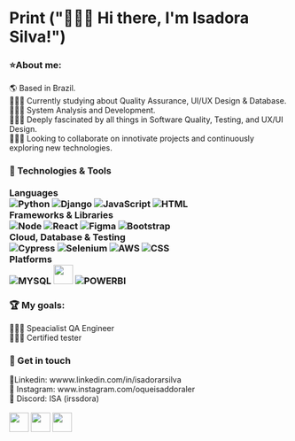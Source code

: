 <h1> Print ("🙋🏾‍♀️ Hi there, I'm Isadora Silva!") </h1>
<h3>⭐About me:</h3>
🌎 Based in Brazil.
<br>
👩🏾‍💻 Currently studying about Quality Assurance, UI/UX Design & Database.
<br>
👩🏾‍🎓 System Analysis and Development.
<br>
👩🏾‍💻 Deeply fascinated by all things in Software Quality, Testing, and UX/UI Design.
<br>
👩🏾‍🎓 Looking to collaborate on innotivate projects and continuously exploring new technologies.

<h3>📒 Technologies & Tools
  <br>
  <br>
 Languages <div style="display: inline_block">
<img align="align" alt="Python" src="https://img.shields.io/badge/Python-14354C?style=for-the-badge&logo=python&logoColor=white"/>
<img align="align" alt="Django" src="https://img.shields.io/badge/django-%23092E20.svg?style=for-the-badge&logo=django&logoColor=white"/>
<img align="align" alt="JavaScript" src="https://img.shields.io/badge/JavaScript-F7DF1E?style=for-the-badge&logo=javascript&logoColor=black"/>
<img align="align" alt="HTML" src="https://img.shields.io/badge/HTML5-E34F26?style=for-the-badge&logo=html5&logoColor=white"/><br> Frameworks & Libraries <br> <img align="align" alt="Node" src="https://img.shields.io/badge/node.js-6DA55F?style=for-the-badge&logo=node.js&logoColor=white"/>
<img align="align" alt="React" src="https://img.shields.io/badge/react-%2320232a.svg?style=for-the-badge&logo=react&logoColor=%2361DAFB"/>
<img align="align" alt="Figma" src="https://img.shields.io/badge/figma-%23F24E1E.svg?style=for-the-badge&logo=figma&logoColor=white"/>
<img align="align" alt="Bootstrap" src="https://img.shields.io/badge/bootstrap-%238511FA.svg?style=for-the-badge&logo=bootstrap&logoColor=white"/><br> Cloud, Database & Testing <br>
  <img align="align" alt="Cypress" src="https://img.shields.io/badge/cypress-17202C?style=for-the-badge&logo=cypress&logoColor=white"/>
  <img align="align" alt="Selenium" src="https://img.shields.io/badge/Selenium-43B02A?logo=Selenium&logoColor=white"/>
  <img align="align" alt="AWS" src="https://img.shields.io/badge/AWS-%23FF9900.svg?style=for-the-badge&logo=amazon-aws&logoColor=white"/>
  <img align="align" alt="CSS" src="https://img.shields.io/badge/CSS3-1572B6?style=for-the-badge&logo=css3&logoColor=white"/><br> Platforms  <br>
   <img align="align" alt="MYSQL" src="https://img.shields.io/badge/mysql-4479A1.svg?style=for-the-badge&logo=mysql&logoColor=white"/>
   <img height="35em" src="https://img.shields.io/badge/Visual_Studio_Code-0078D4?style=for-the-badge&logo=visual studio code&logoColor=white"/>
<img align="align" alt="POWERBI" src="https://img.shields.io/badge/PowerBI-F2C811?style=for-the-badge&logo=Power%20BI&logoColor=white"/>
   <br></h3>
   
<h3> 🏆 My goals:</h3>
👩🏾‍💻 Speacialist QA Engineer 
<br>
👩🏾‍💻 Certified tester 


<h3> 🔔 Get in touch </h3>
📩Linkedin: wwww.linkedin.com/in/isadorarsilva
<br>
📩 Instagram: www.instagram.com/oqueisaddoraler
<br>
📩 Discord: ISA (irssdora)
<br>
<br>
<div style="display: inline_block">
<img height="35em" src="https://img.shields.io/badge/linkedin-%230077B5.svg?style=for-the-badge&logo=linkedin&logoColor=white"/>
<img height="35em" src="https://img.shields.io/badge/Instagram-E4405F?style=for-the-badge&logo=instagram&logoColor=white"/>
<img height="35em" src="https://img.shields.io/badge/Discord-%235865F2.svg?style=for-the-badge&logo=discord&logoColor=white"/>



      
   
